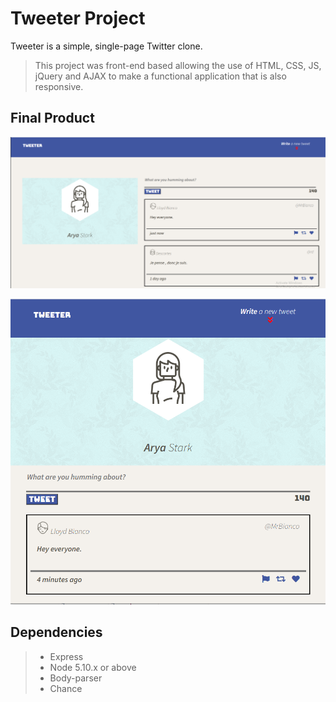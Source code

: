 # Tweeter Project

Tweeter is a simple, single-page Twitter clone.

>This project was front-end based allowing the use of HTML, CSS, JS, jQuery and AJAX to make a functional application that is also responsive.

## Final Product

!["Desktop version of the website"](https://github.com/ShayFae/tweeter-app/blob/master/docs/desktop-tweeter.png)

!["Mobile version of the website"](https://github.com/ShayFae/tweeter-app/blob/master/docs/mobile-tweeter.png)

## Dependencies

>- Express
>- Node 5.10.x or above
>- Body-parser
>- Chance